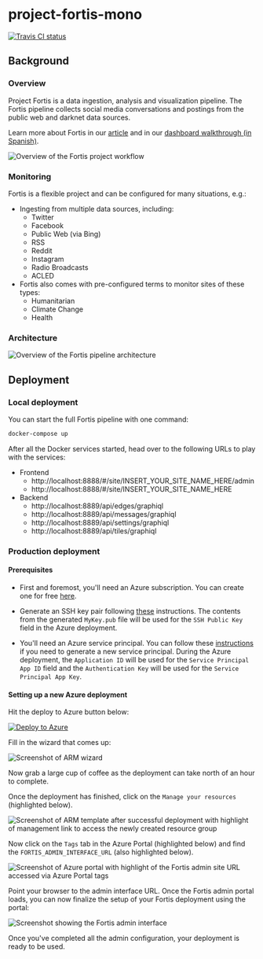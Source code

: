 # project-fortis-mono

[![Travis CI status](https://api.travis-ci.org/CatalystCode/project-fortis-mono.svg?branch=master)](https://travis-ci.org/CatalystCode/project-fortis-mono)

## Background

### Overview

Project Fortis is a data ingestion, analysis and visualization pipeline. The
Fortis pipeline collects social media conversations and postings from the public
web and darknet data sources.

Learn more about Fortis in our [article](https://aka.ms/fortis-story) and in our
[dashboard walkthrough (in Spanish)](http://aka.ms/fortis-colombia-demo).

![Overview of the Fortis project workflow](https://user-images.githubusercontent.com/7635865/31245700-cd8193be-a9d0-11e7-9558-e78dd15951a2.png)

### Monitoring

Fortis is a flexible project and can be configured for many situations, e.g.:
* Ingesting from multiple data sources, including:
  - Twitter
  - Facebook
  - Public Web (via Bing)
  - RSS
  - Reddit
  - Instagram
  - Radio Broadcasts
  - ACLED
* Fortis also comes with pre-configured terms to monitor sites of these types:
  - Humanitarian
  - Climate Change
  - Health

### Architecture

![Overview of the Fortis pipeline architecture](https://user-images.githubusercontent.com/1086421/33353437-d1ed7fc8-d47b-11e7-9f05-818723f8c09c.png)

## Deployment

### Local deployment

You can start the full Fortis pipeline with one command:

```sh
docker-compose up
```

After all the Docker services started, head over to the following URLs to play
with the services:

* Frontend
  - http://localhost:8888/#/site/INSERT_YOUR_SITE_NAME_HERE/admin
  - http://localhost:8888/#/site/INSERT_YOUR_SITE_NAME_HERE
* Backend
  - http://localhost:8889/api/edges/graphiql
  - http://localhost:8889/api/messages/graphiql
  - http://localhost:8889/api/settings/graphiql
  - http://localhost:8889/api/tiles/graphiql

### Production deployment

#### Prerequisites

* First and foremost, you'll need an Azure subscription. You can create one for
  free [here](https://azure.microsoft.com/en-us/free/).

* Generate an SSH key pair following [these](https://help.github.com/articles/generating-a-new-ssh-key-and-adding-it-to-the-ssh-agent/)
  instructions. The contents from the generated `MyKey.pub` file will be used
  for the `SSH Public Key` field in the Azure deployment.

* You'll need an Azure service principal. You can follow these [instructions](https://docs.microsoft.com/en-us/azure/azure-resource-manager/resource-group-create-service-principal-portal)
  if you need to generate a new service principal. During the Azure deployment,
  the `Application ID` will be used for the `Service Principal App ID` field
  and the `Authentication Key` will be used for the `Service Principal App Key`.

#### Setting up a new Azure deployment

Hit the deploy to Azure button below:

[![Deploy to Azure](http://azuredeploy.net/deploybutton.svg)](https://deploy.azure.com/?repository=https://github.com/catalystcode/project-fortis-mono/tree/master?ptmpl=azuredeploy.parameters.json)

Fill in the wizard that comes up:

![Screenshot of ARM wizard](https://user-images.githubusercontent.com/7635865/27882830-e785819c-6193-11e7-9b27-5fc452f23b1a.png)

Now grab a large cup of coffee as the deployment can take north of an hour to
complete.

Once the deployment has finished, click on the `Manage your resources`
(highlighted below).

![Screenshot of ARM template after successful deployment with highlight of management link to access the newly created resource group](https://user-images.githubusercontent.com/1086421/33331326-4437a7fe-d42f-11e7-8b4a-19b968b4705b.png)

Now click on the `Tags` tab in the Azure Portal (highlighted below) and find the
`FORTIS_ADMIN_INTERFACE_URL` (also highlighted below).

![Screenshot of Azure portal with highlight of the Fortis admin site URL accessed via Azure Portal tags](https://user-images.githubusercontent.com/1086421/33331249-1b1ce1f4-d42f-11e7-8341-0100660e9e74.png)

Point your browser to the admin interface URL. Once the Fortis admin portal
loads, you can now finalize the setup of your Fortis deployment using the portal:

![Screenshot showing the Fortis admin interface](https://user-images.githubusercontent.com/1086421/33331562-e9e589be-d42f-11e7-870c-6b758ec2141a.png)

Once you've completed all the admin configuration, your deployment is ready to
be used.
